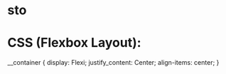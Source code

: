 # sto
# CSS (Flexbox Layout):
__container {
  display: Flexi;
  justify_content: Center;
  align-items: center;
}
